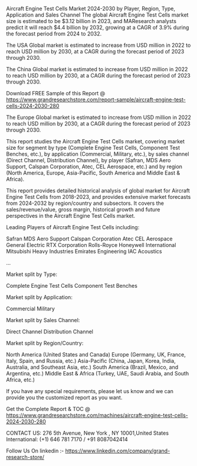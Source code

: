 Aircraft Engine Test Cells Market 2024-2030 by Player, Region, Type, Application and Sales Channel
The global Aircraft Engine Test Cells market size is estimated to be $3.12 billion in 2023, and MAResearch analysts predict it will reach $4.4 billion by 2032, growing at a CAGR of 3.9% during the forecast period from 2024 to 2032.

The USA Global market is estimated to increase from USD million in 2022 to reach USD million by 2030, at a CAGR during the forecast period of 2023 through 2030.

The China Global market is estimated to increase from USD million in 2022 to reach USD million by 2030, at a CAGR during the forecast period of 2023 through 2030.

Download FREE Sample of this Report @ https://www.grandresearchstore.com/report-sample/aircraft-engine-test-cells-2024-2030-280

The Europe Global market is estimated to increase from USD million in 2022 to reach USD million by 2030, at a CAGR during the forecast period of 2023 through 2030.

This report studies the Aircraft Engine Test Cells market, covering market size for segment by type (Complete Engine Test Cells, Component Test Benches, etc.), by application (Commercial, Military, etc.), by sales channel (Direct Channel, Distribution Channel), by player (Safran, MDS Aero Support, Calspan Corporation, Atec, CEL Aerospace, etc.) and by region (North America, Europe, Asia-Pacific, South America and Middle East & Africa).

This report provides detailed historical analysis of global market for Aircraft Engine Test Cells from 2018-2023, and provides extensive market forecasts from 2024-2032 by region/country and subsectors. It covers the sales/revenue/value, gross margin, historical growth and future perspectives in the Aircraft Engine Test Cells market.

Leading Players of Aircraft Engine Test Cells including:

Safran
MDS Aero Support
Calspan Corporation
Atec
CEL Aerospace
General Electric
RTX Corporation
Rolls-Royce
Honeywell International
Mitsubishi Heavy Industries
Emirates Engineering
IAC Acoustics

…

Market split by Type:

Complete Engine Test Cells
Component Test Benches

Market split by Application:

Commercial
Military

Market split by Sales Channel:

Direct Channel
Distribution Channel

Market split by Region/Country:

North America (United States and Canada)
Europe (Germany, UK, France, Italy, Spain, and Russia, etc.)
Asia-Pacific (China, Japan, Korea, India, Australia, and Southeast Asia, etc.)
South America (Brazil, Mexico, and Argentina, etc.)
Middle East & Africa (Turkey, UAE, Saudi Arabia, and South Africa, etc.)

If you have any special requirements, please let us know and we can provide you the customized report as you want.

Get the Complete Report & TOC @ https://www.grandresearchstore.com/machines/aircraft-engine-test-cells-2024-2030-280

CONTACT US:
276 5th Avenue, New York , NY 10001,United States
International: (+1) 646 781 7170 / +91 8087042414

Follow Us On linkedin :- https://www.linkedin.com/company/grand-research-store/
